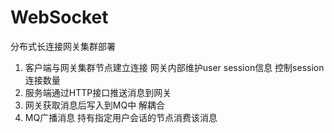 # WebSocket





分布式长连接网关集群部署

1. 客户端与网关集群节点建立连接 网关内部维护user session信息 控制session连接数量
2. 服务端通过HTTP接口推送消息到网关
3. 网关获取消息后写入到MQ中 解耦合
4. MQ广播消息 持有指定用户会话的节点消费该消息

